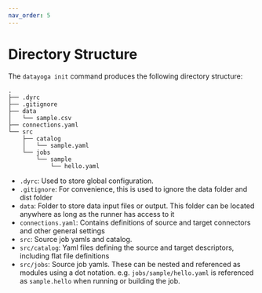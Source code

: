 ```yaml
---
nav_order: 5
---
```


# Directory Structure

The `datayoga init` command produces the following directory structure:

```
.
├── .dyrc
├── .gitignore
├── data
│   └── sample.csv
├── connections.yaml
└── src
    ├── catalog
    │   └── sample.yaml
    └── jobs
        └── sample
            └── hello.yaml
```

- `.dyrc`: Used to store global configuration.
- `.gitignore`: For convenience, this is used to ignore the data folder and dist folder
- `data`: Folder to store data input files or output. This folder can be located anywhere as long as the runner has access to it
- `connections.yaml`: Contains definitions of source and target connectors and other general settings
- `src`: Source job yamls and catalog.
- `src/catalog`: Yaml files defining the source and target descriptors, including flat file definitions
- `src/jobs`: Source job yamls. These can be nested and referenced as modules using a dot notation. e.g. `jobs/sample/hello.yaml` is referenced as `sample.hello` when running or building the job.
